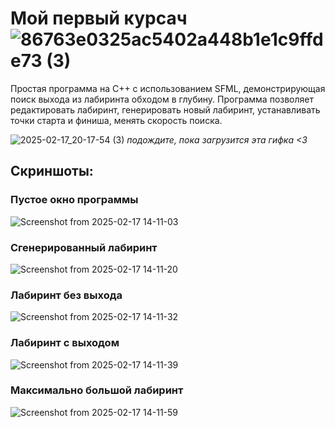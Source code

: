 # Мой первый курсач ![86763e0325ac5402a448b1e1c9ffde73 (3)](https://github.com/user-attachments/assets/a0408561-d8b6-443f-bb3b-9b51702c8ec8)
Простая программа на C++ с использованием SFML, демонстрирующая поиск выхода из лабиринта обходом в глубину.
Программа позволяет редактировать лабиринт, генерировать новый лабиринт, устанавливать точки старта и финиша, менять скорость поиска.

![2025-02-17_20-17-54 (3)](https://github.com/user-attachments/assets/fd1ca0dc-5064-40f5-b784-24f0d90890d9)
*подождите, пока загрузится эта гифка <3*

## Скриншоты:
### Пустое окно программы
![Screenshot from 2025-02-17 14-11-03](https://github.com/user-attachments/assets/6fd72680-2c03-4e97-aed7-f2445829e8b6)
### Сгенерированный лабиринт
![Screenshot from 2025-02-17 14-11-20](https://github.com/user-attachments/assets/3192cd7b-999b-45c1-849a-72f8227e6aab)
### Лабиринт без выхода
![Screenshot from 2025-02-17 14-11-32](https://github.com/user-attachments/assets/11583201-54df-47b6-a775-97729843e7e2)
### Лабиринт с выходом
![Screenshot from 2025-02-17 14-11-39](https://github.com/user-attachments/assets/cee26e86-90ce-4b70-a8e8-0079f1d3bde0)
### Максимально большой лабиринт
![Screenshot from 2025-02-17 14-11-59](https://github.com/user-attachments/assets/d2d28a6c-4f4e-48ff-8d73-f3663d8e4735)

